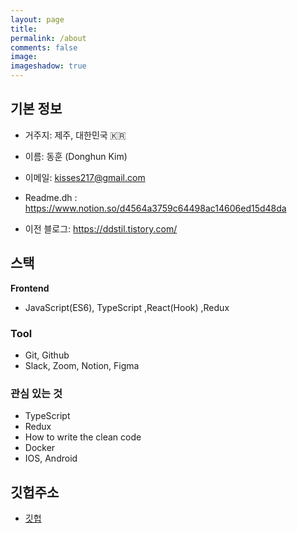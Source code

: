```yaml
---
layout: page
title:
permalink: /about
comments: false
image:
imageshadow: true
---
```


## 기본 정보

- 거주지: 제주, 대한민국 🇰🇷
- 이름: 동훈 (Donghun Kim)
- 이메일: kisses217@gmail.com
- Readme.dh : https://www.notion.so/d4564a3759c64498ac14606ed15d48da


- 이전 블로그: https://ddstil.tistory.com/

## 스택

**Frontend**

- JavaScript(ES6), TypeScript ,React(Hook) ,Redux


### Tool

- Git, Github
- Slack, Zoom, Notion, Figma

### 관심 있는 것

- TypeScript
- Redux
- How to write the clean code
- Docker
- IOS, Android

## 깃헙주소

- [깃헙](https://github.com/rlaehdgns217)
